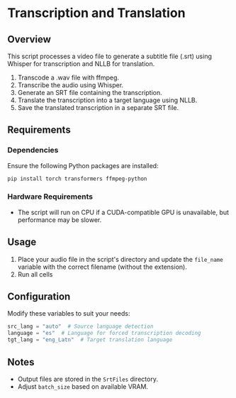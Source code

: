 # Transcription and Translation

## Overview
This script processes a video file to generate a subtitle file (.srt) using Whisper for transcription and NLLB for translation. 

1. Transcode a .wav file with ffmpeg.
2. Transcribe the audio using Whisper.
3. Generate an SRT file containing the transcription.
4. Translate the transcription into a target language using NLLB.
5. Save the translated transcription in a separate SRT file.

## Requirements

### Dependencies
Ensure the following Python packages are installed:

```sh
pip install torch transformers ffmpeg-python
```


### Hardware Requirements
- The script will run on CPU if a CUDA-compatible GPU is unavailable, but performance may be slower.

## Usage
1. Place your audio file in the script's directory and update the `file_name` variable with the correct filename (without the extension).
2. Run all cells


## Configuration
Modify these variables to suit your needs:
```python
src_lang = "auto"  # Source language detection
language = "es"  # Language for forced transcription decoding
tgt_lang = "eng_Latn"  # Target translation language
```

## Notes
- Output files are stored in the `SrtFiles` directory.
- Adjust `batch_size` based on available VRAM.


